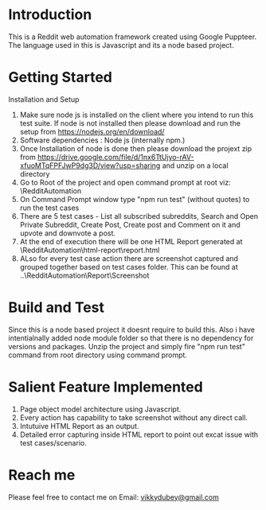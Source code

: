 # Introduction 
This is a Reddit web automation framework created using Google Puppteer. The language used in this is Javascript and its a node based project.

# Getting Started
Installation and Setup
1.	Make sure node js is installed on the client where you intend to run this test suite. If node is not installed then please download and run the setup from https://nodejs.org/en/download/ 
2.	Software dependencies : Node js (internally npm.)
3.	Once Installation of node is done then please download the projext zip from https://drive.google.com/file/d/1nx6TtUjyo-rAV-xfuoMTqFPFJwP9dg3D/view?usp=sharing  and unzip on a local directory
4.	Go to Root of the project and open command prompt at root viz: \RedditAutomation
5.  On Command Prompt window type "npm run test" (without quotes) to run the test cases
6.  There are 5 test cases - List all subscribed subreddits, Search and Open Private Subreddit, Create Post, Create post and Comment on it and upvote and downvote a post.
7.  At the end of execution there will be one HTML Report generated at \RedditAutomation\html-report\report.html
8.  ALso for every test case action there are screenshot captured and grouped together based on test cases folder. This can be found at ..\RedditAutomation\Report\Screenshot

# Build and Test
Since this is a node based project it doesnt require to build this.
Also i have intentialnally added node module folder so that there is no dependency for versions and packages.
Unzip the project and simply fire "npm run test" command from root directory using command prompt.

# Salient Feature Implemented
1. Page object model architecture using Javascript.
2. Every action has capability to take screenshot without any direct call.
3. Intutuive HTML Report as an output.
4. Detailed error capturing inside HTML report to point out excat issue with test cases/scenario.


# Reach me
 Please feel free to contact me on Email: vikkydubey@gmail.com 
